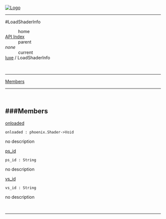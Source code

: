
[![Logo](../../images/logo.png)](../../index.html)

---

#LoadShaderInfo


&emsp;&emsp;&emsp;home   
[API Index](../../api/index.html#luxe)   
&emsp;&emsp;&emsp;parent    
_none_   
&emsp;&emsp;&emsp;current    
[luxe](./) / LoadShaderInfo

<br/>

---


[Members](#Members)   


---

&nbsp;   

<a class="lift" name="Members" ></a>
###Members   
---
<a class="lift" name="onloaded" href="#onloaded">onloaded</a>



`onloaded : phoenix.Shader->Void`

<span class="small_desc_flat"> no description </span>   

<a class="lift" name="ps_id" href="#ps_id">ps_id</a>



`ps_id : String`

<span class="small_desc_flat"> no description </span>   

<a class="lift" name="vs_id" href="#vs_id">vs_id</a>



`vs_id : String`

<span class="small_desc_flat"> no description </span>   



&nbsp;
&nbsp;
&nbsp;

---  


&nbsp;   
&nbsp;   